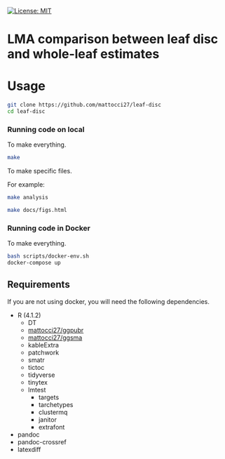 [![License: MIT](https://img.shields.io/badge/License-MIT-yellow.svg)](https://opensource.org/licenses/MIT)

# LMA comparison between leaf disc and whole-leaf estimates

# Usage

```bash
git clone https://github.com/mattocci27/leaf-disc
cd leaf-disc
```

### Running code on local

To make everything.

```bash
make
```

To make specific files.

For example:

```bash
make analysis
```

```bash
make docs/figs.html
```

### Running code in Docker

To make everything.

```bash
bash scripts/docker-env.sh
docker-compose up
```

## Requirements

If you are not using docker, you will need the following dependencies.

- R (4.1.2)
	- DT
	- [mattocci27/ggpubr](https://github.com/mattocci27/ggpubr)
	- [mattocci27/ggsma](https://github.com/mattocci27/ggsma)
	- kableExtra
	- patchwork
	- smatr
	- tictoc
	- tidyverse
	- tinytex
  - lmtest
	- targets
	- tarchetypes
	- clustermq
	- janitor
	- extrafont
- pandoc
- pandoc-crossref
- latexdiff
